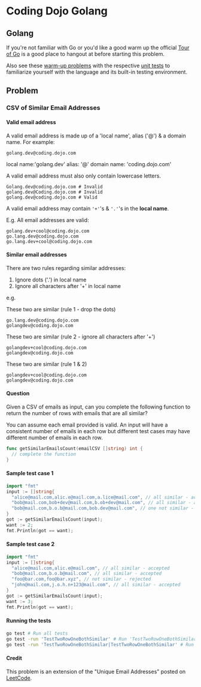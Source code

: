 # Coding Dojo Golang

## Golang

If you're not familiar with Go or you'd like a good warm up the official [Tour of Go](https://tour.golang.org/welcome/1) is a good place to hangout at before starting this problem.

Also see these [warm-up problems](/warmups.go) with the respective [unit tests](warmups_test.go) to familiarize yourself with the language and its built-in testing environment.

## Problem
### CSV of Similar Email Addresses

#### Valid email address

A valid email address is made up of a 'local name', alias ('@') & a domain
name. For example:

```
golang.dev@coding.dojo.com
```
local name:'golang.dev'
alias: '@'
domain name: 'coding.dojo.com'

A valid email address must also only contain lowercase letters.

```
Golang.dev@coding.dojo.com # Invalid
golang.dev@Coding.dojo.com # Invalid
golang.dev@coding.dojo.com # Valid
```

A valid email address may contain `'+'`'s & `'.'`'s in the **local name**.

E.g. All email addresses are valid:
```
golang.dev+cool@coding.dojo.com
go.lang.dev@coding.dojo.com
go.lang.dev+cool@coding.dojo.com
```

#### Similar email addresses

There are two rules regarding similar addresses:

1. Ignore dots ('.') in local name
2. Ignore all characters after '+' in local name

e.g.

These two are similar (rule 1 - drop the dots)
```
go.lang.dev@coding.dojo.com
golangdev@coding.dojo.com
```
These two are similar (rule 2 - ignore all characters after '+')
```
golangdev+cool@coding.dojo.com
golangdev@coding.dojo.com
```
These two are similar (rule 1 & 2)
```
golangdev+cool@coding.dojo.com
golangdev@coding.dojo.com
```

#### Question

Given a CSV of emails as input, can you complete the following function to return the number of rows with emails that are all similar?

You can assume each email provided is valid. An input will have a consistent number of emails in each row but different test cases may have different number of emails in each row.

```go
func getSimilarEmailsCount(emailCSV []string) int {
  // complete the function
}
```

#### Sample test case 1
```go
import "fmt"
input := []string{
  "alice@mail.com,alic.e@mail.com,a.lice@mail.com", // all similar - accepted
  "bob@mail.com,bob+dev@mail.com,b.ob+dev@mail.com", // all similar - accepted
  "bob@mail.com,b.o.b@mail.com,bob.dev@mail.com", // one not similar - rejected
}
got := getSimilarEmailsCount(input);
want := 2;
fmt.Println(got == want);
```

#### Sample test case 2
```go
import "fmt"
input := []string{
  "alice@mail.com,alic.e@mail.com", // all similar - accepted
  "bob@mail.com,b.o.b@mail.com", // all similar - accepted
  "foo@bar.com,foo@bar.xyz", // not similar - rejected
  "john@mail.com,j.o.h.n+123@mail.com", // all similar - accepted
}
got := getSimilarEmailsCount(input);
want := 3;
fmt.Println(got == want);
```

#### Running the tests
```bash
go test # Run all tests
go test -run 'TestTwoRowOneBothSimilar' # Run 'TestTwoRowOneBothSimilar' only
go test -run 'TestTwoRowOneBothSimilar|TestTwoRowOneBothSimilar' # Run 'TestTwoRowOneBothSimilar' & 'TestTwoRowOneBothSimilar' only
```

#### Credit

This problem is an extension of the "Unique Email Addresses" posted on [LeetCode](https://leetcode.com/problems/unique-email-addresses/).

